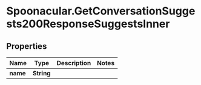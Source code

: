 # Spoonacular.GetConversationSuggests200ResponseSuggestsInner

## Properties

Name | Type | Description | Notes
------------ | ------------- | ------------- | -------------
**name** | **String** |  | 


